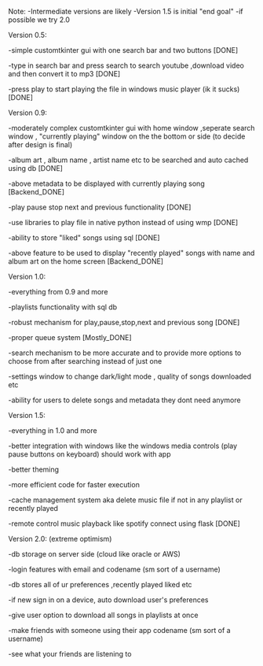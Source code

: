 Note: 
-Intermediate versions are likely
-Version 1.5 is initial "end goal"
-if possible we try 2.0

Version 0.5:

-simple customtkinter gui with one search bar and two buttons [DONE]

-type in search bar and press search to search youtube ,download video and then convert it to mp3 [DONE]

-press play to start playing the file in windows music player (ik it sucks) [DONE]


Version 0.9:

-moderately complex customtkinter gui with home window ,seperate search window , "currently playing" window on the the bottom or side (to decide after design is final)

-album art , album name , artist name etc to be searched and auto cached using db [DONE]

-above metadata to be displayed with currently playing song [Backend_DONE]

-play pause stop next and previous functionality [DONE]

-use libraries to play file in native python instead of using wmp [DONE]

-ability to store "liked" songs using sql [DONE]

-above feature to be used to display "recently played" songs with name and album art on the home screen [Backend_DONE]


Version 1.0:

-everything from 0.9 and more

-playlists functionality with sql db

-robust mechanism for play,pause,stop,next and previous song [DONE]

-proper queue system [Mostly_DONE] 

-search mechanism to be more accurate and to provide more options to choose from after searching instead of just one

-settings window to change dark/light mode , quality of songs downloaded etc

-ability for users to delete songs and metadata they dont need anymore


Version 1.5:

-everything in 1.0 and more

-better integration with windows like the windows media controls (play pause buttons on keyboard) should work with app

-better theming

-more efficient code for faster execution

-cache management system aka delete music file if not in any playlist or recently played

-remote control music playback like spotify connect using flask [DONE]


Version 2.0:
(extreme optimism)

-db storage on server side (cloud like oracle or AWS)

-login features with email and codename (sm sort of a username)

-db stores all of ur preferences ,recently played liked etc 

-if new sign in on a device, auto download user's preferences

-give user option to download all songs in playlists at once

-make friends with someone using their app codename (sm sort of a username)

-see what your friends are listening to
